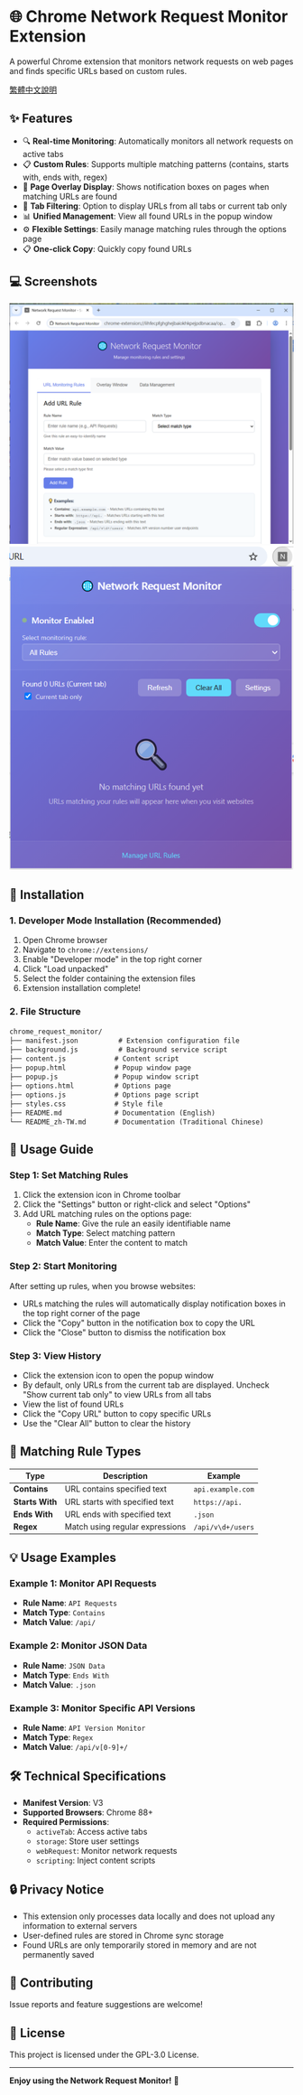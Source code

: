# 🌐 Chrome Network Request Monitor Extension

A powerful Chrome extension that monitors network requests on web pages and finds specific URLs based on custom rules.

[繁體中文說明](README_zh-TW.md)

## ✨ Features

- 🔍 **Real-time Monitoring**: Automatically monitors all network requests on active tabs
- 📋 **Custom Rules**: Supports multiple matching patterns (contains, starts with, ends with, regex)
- 📌 **Page Overlay Display**: Shows notification boxes on pages when matching URLs are found
- 🎯 **Tab Filtering**: Option to display URLs from all tabs or current tab only
- 📊 **Unified Management**: View all found URLs in the popup window
- ⚙️ **Flexible Settings**: Easily manage matching rules through the options page
- 📋 **One-click Copy**: Quickly copy found URLs

## 💻 Screenshots

![Custom Rules](screenshot/set-rules.png "Custom Rules")
![Real-time Monitoring](screenshot/monitoring.png "Real-time Monitoring")

## 🚀 Installation

### 1. Developer Mode Installation (Recommended)

1. Open Chrome browser
2. Navigate to `chrome://extensions/`
3. Enable "Developer mode" in the top right corner
4. Click "Load unpacked"
5. Select the folder containing the extension files
6. Extension installation complete!

### 2. File Structure

```
chrome_request_monitor/
├── manifest.json          # Extension configuration file
├── background.js          # Background service script
├── content.js            # Content script
├── popup.html            # Popup window page
├── popup.js              # Popup window script
├── options.html          # Options page
├── options.js            # Options page script
├── styles.css            # Style file
├── README.md             # Documentation (English)
└── README_zh-TW.md       # Documentation (Traditional Chinese)
```

## 📖 Usage Guide

### Step 1: Set Matching Rules

1. Click the extension icon in Chrome toolbar
2. Click the "Settings" button or right-click and select "Options"
3. Add URL matching rules on the options page:
   - **Rule Name**: Give the rule an easily identifiable name
   - **Match Type**: Select matching pattern
   - **Match Value**: Enter the content to match

### Step 2: Start Monitoring

After setting up rules, when you browse websites:
- URLs matching the rules will automatically display notification boxes in the top right corner of the page
- Click the "Copy" button in the notification box to copy the URL
- Click the "Close" button to dismiss the notification box

### Step 3: View History

- Click the extension icon to open the popup window
- By default, only URLs from the current tab are displayed. Uncheck "Show current tab only" to view URLs from all tabs
- View the list of found URLs
- Click the "Copy URL" button to copy specific URLs
- Use the "Clear All" button to clear the history

## 🔧 Matching Rule Types

| Type | Description | Example |
|------|-------------|---------|
| **Contains** | URL contains specified text | `api.example.com` |
| **Starts With** | URL starts with specified text | `https://api.` |
| **Ends With** | URL ends with specified text | `.json` |
| **Regex** | Match using regular expressions | `/api/v\d+/users` |

## 💡 Usage Examples

### Example 1: Monitor API Requests
- **Rule Name**: `API Requests`
- **Match Type**: `Contains`
- **Match Value**: `/api/`

### Example 2: Monitor JSON Data
- **Rule Name**: `JSON Data`
- **Match Type**: `Ends With`
- **Match Value**: `.json`

### Example 3: Monitor Specific API Versions
- **Rule Name**: `API Version Monitor`
- **Match Type**: `Regex`
- **Match Value**: `/api/v[0-9]+/`

## 🛠️ Technical Specifications

- **Manifest Version**: V3
- **Supported Browsers**: Chrome 88+
- **Required Permissions**:
  - `activeTab`: Access active tabs
  - `storage`: Store user settings
  - `webRequest`: Monitor network requests
  - `scripting`: Inject content scripts

## 🔒 Privacy Notice

- This extension only processes data locally and does not upload any information to external servers
- User-defined rules are stored in Chrome sync storage
- Found URLs are only temporarily stored in memory and are not permanently saved

## 🤝 Contributing

Issue reports and feature suggestions are welcome!

## 📄 License

This project is licensed under the GPL-3.0 License.

---

**Enjoy using the Network Request Monitor!** 🎉 
